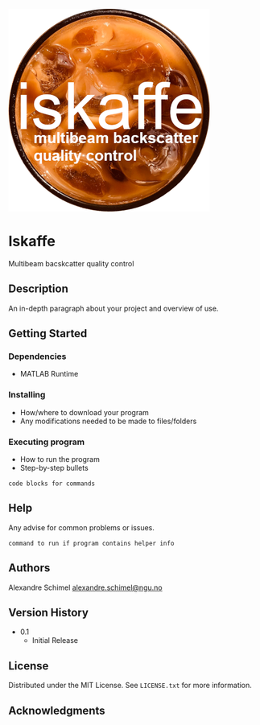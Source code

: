 ![alt text](https://github.com/alexschimel/Iskaffe/blob/main/Iskaffe_resources/splash.png?raw=true)

# Iskaffe

Multibeam bacskcatter quality control

## Description

An in-depth paragraph about your project and overview of use.

## Getting Started

### Dependencies

* MATLAB Runtime

### Installing

* How/where to download your program
* Any modifications needed to be made to files/folders

### Executing program

* How to run the program
* Step-by-step bullets
```
code blocks for commands
```

## Help

Any advise for common problems or issues.
```
command to run if program contains helper info
```

## Authors

Alexandre Schimel
alexandre.schimel@ngu.no

## Version History

* 0.1
    * Initial Release

## License

Distributed under the MIT License. See `LICENSE.txt` for more information.

## Acknowledgments
